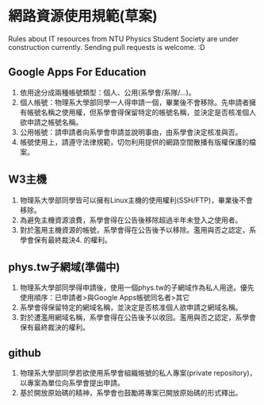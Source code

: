 ﻿# 網路資源使用規範(草案)
Rules about IT resources from NTU Physics Student Society are under construction currently. Sending pull requests is welcome. :D

## Google Apps For Education
1. 依用途分成兩種帳號類型：個人、公用(系學會/系隊/...)。
2. 個人帳號：物理系大學部同學一人得申請一個，畢業後不會移除。先申請者擁有帳號名稱之使用權，但系學會得保留特定的帳號名稱，並決定是否核准個人欲申請之帳號名稱。
3. 公用帳號：請申請者向系學會申請並說明事由，由系學會決定核准與否。
4. 帳號使用上，請遵守法律規範，切勿利用提供的網路空間散播有版權保護的檔案。

## W3主機
1. 物理系大學部同學皆可以擁有Linux主機的使用權利(SSH/FTP)，畢業後不會移除。
2. 為避免主機資源浪費，系學會得在公告後移除超過半年未登入之使用者。
3. 對於濫用主機資源的帳號，系學會得在公告後予以移除。濫用與否之認定，系學會保有最終裁決4. 的權利。

## phys.tw子網域(準備中)
1. 物理系大學部同學得申請後，使用一個phys.tw的子網域作為私人用途。優先使用順序：已申請者>與Google Apps帳號同名者>其它
2. 系學會得保留特定的網域名稱，並決定是否核准個人欲申請之網域名稱。
3. 對於遭濫用網域名稱，系學會得在公告後予以收回。濫用與否之認定，系學會保有最終裁決的權利。

## github
1. 物理系大學部同學若欲使用系學會組織帳號的私人專案(private repository)，以專案為單位向系學會提出申請。
2. 基於開放原始碼的精神，系學會也鼓勵將專案已開放原始碼的形式釋出。
